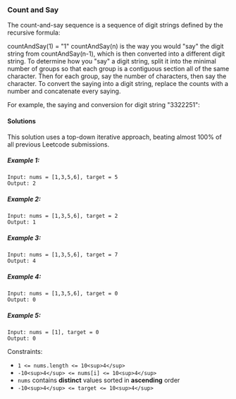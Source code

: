 ### Count and Say

The count-and-say sequence is a sequence of digit strings defined by the recursive formula:

countAndSay(1) = "1"
countAndSay(n) is the way you would "say" the digit string from countAndSay(n-1), which is then converted into a different digit string.
To determine how you "say" a digit string, split it into the minimal number of groups so that each group is a contiguous section all of the same character. Then for each group, say the number of characters, then say the character. To convert the saying into a digit string, replace the counts with a number and concatenate every saying.

For example, the saying and conversion for digit string "3322251":

#### Solutions

This solution uses a top-down iterative approach, beating almost 100% of all previous Leetcode submissions.


##### Example 1:
```
Input: nums = [1,3,5,6], target = 5
Output: 2
```

##### Example 2:
```
Input: nums = [1,3,5,6], target = 2
Output: 1
```

##### Example 3:
```
Input: nums = [1,3,5,6], target = 7
Output: 4
```

##### Example 4:
```
Input: nums = [1,3,5,6], target = 0
Output: 0
```

##### Example 5:
```
Input: nums = [1], target = 0
Output: 0
```

Constraints:
- `1 <= nums.length <= 10<sup>4</sup>`
- `-10<sup>4</sup> <= nums[i] <= 10<sup>4</sup>`
- `nums` contains **distinct** values sorted in **ascending** order
- `-10<sup>4</sup> <= target <= 10<sup>4</sup>`